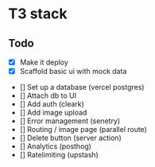# T3 stack 

## Todo

- [x] Make it deploy
- [x] Scaffold basic ui with mock data
- [] Set up a database (vercel postgres)
- [] Attach db to UI
- [] Add auth (cleark)
- [] Add image upload
- [] Error management (senetry)
- [] Routing / image page (parallel route)
- [] Delete button (server action)
- [] Analytics (posthog)
- [] Ratelimiting (upstash)
